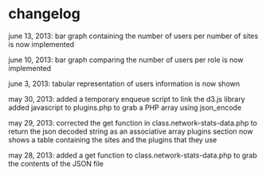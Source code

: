 # changelog #june 13, 2013: bar graph containing the number of users per number of sites is now implementedjune 10, 2013:  bar graph comparing the number of users per role is now implementedjune 3, 2013:   tabular representation of users information is now shownmay 30, 2013:   added a temporary enqueue script to link the d3.js library                added javascript to plugins.php to grab a PHP array using json_encodemay 29, 2013: corrected the get function in class.network-stats-data.php to return the json decoded string as an associative array              plugins section now shows a table containing the sites and the plugins that they usemay 28, 2013: added a get function to class.network-stats-data.php to grab the contents of the JSON file